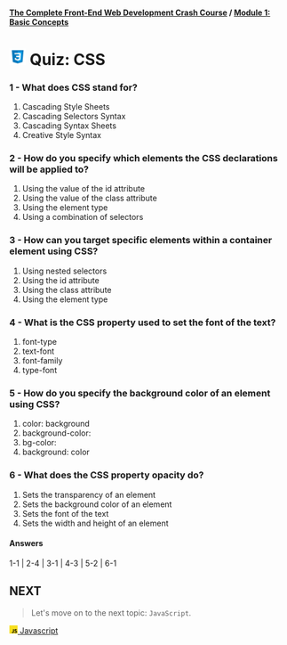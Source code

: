 #### [The Complete Front-End Web Development Crash Course](../README.md) / [Module 1: Basic Concepts](./README.md)

# <img src="../imgs/css3-icon.jpeg" width="30"/> Quiz: CSS

### 1 - What does CSS stand for?
1. Cascading Style Sheets
2. Cascading Selectors Syntax
3. Cascading Syntax Sheets
4. Creative Style Syntax

### 2 - How do you specify which elements the CSS declarations will be applied to?
1. Using the value of the id attribute
2. Using the value of the class attribute
3. Using the element type
4. Using a combination of selectors

### 3 - How can you target specific elements within a container element using CSS?
1. Using nested selectors
2. Using the id attribute
3. Using the class attribute
4. Using the element type

### 4 - What is the CSS property used to set the font of the text?
1. font-type
2. text-font
3. font-family
4. type-font

### 5 - How do you specify the background color of an element using CSS?
1. color: background
2. background-color:
3. bg-color:
4. background: color

### 6 - What does the CSS property opacity do?
1. Sets the transparency of an element
2. Sets the background color of an element
3. Sets the font of the text
4. Sets the width and height of an element

#### Answers
1-1 | 2-4 | 3-1 | 4-3 | 5-2 | 6-1 

## NEXT
> Let's move on to the next topic: `JavaScript`.

[<img src="../imgs/javascript-logo.png" width="15"/> Javascript](./javascript.md)